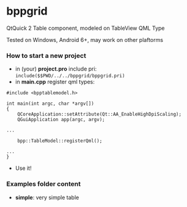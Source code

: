 # bppgrid
QtQuick 2 Table component, modeled on TableView QML Type

Tested on Windows, Android 6+, may work on other plaftorms

### How to start a new project

* in (your) **project.pro** include pri:
```include($$PWD/../../bppgrid/bppgrid.pri)```
* in **main.cpp** register qml types:
```
#include <bpptablemodel.h>

int main(int argc, char *argv[])
{
    QCoreApplication::setAttribute(Qt::AA_EnableHighDpiScaling);
    QGuiApplication app(argc, argv);

...

    bpp::TableModel::registerQml();

...
}
```
* Use it!

### Examples folder content

* **simple**: very simple table
